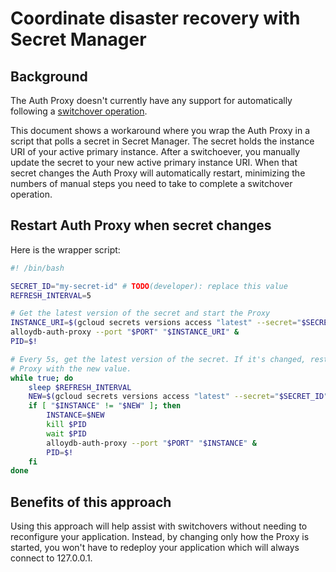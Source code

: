 # Coordinate disaster recovery with Secret Manager

## Background

The Auth Proxy doesn't currently have any support for automatically
following a [switchover operation][switchover].

This document shows a workaround where you wrap the Auth Proxy in a
script that polls a secret in Secret Manager. The secret holds the
instance URI of your active primary instance. After a switchoever,
you manually update the secret to your new active primary instance
URI. When that secret changes the Auth Proxy will automatically
restart, minimizing the numbers of manual steps you need to take 
to complete a switchover operation.

[switchover]: https://cloud.google.com/alloydb/docs/cross-region-replication/work-with-cross-region-replication#switchover-secondary

## Restart Auth Proxy when secret changes

Here is the wrapper script:

```sh
#! /bin/bash

SECRET_ID="my-secret-id" # TODO(developer): replace this value
REFRESH_INTERVAL=5

# Get the latest version of the secret and start the Proxy
INSTANCE_URI=$(gcloud secrets versions access "latest" --secret="$SECRET_ID")
alloydb-auth-proxy --port "$PORT" "$INSTANCE_URI" &
PID=$!

# Every 5s, get the latest version of the secret. If it's changed, restart the
# Proxy with the new value.
while true; do
    sleep $REFRESH_INTERVAL
    NEW=$(gcloud secrets versions access "latest" --secret="$SECRET_ID")
    if [ "$INSTANCE" != "$NEW" ]; then
        INSTANCE=$NEW
        kill $PID
        wait $PID
        alloydb-auth-proxy --port "$PORT" "$INSTANCE" &
        PID=$!
    fi
done
```

## Benefits of this approach

Using this approach will help assist with switchovers without needing to
reconfigure your application. Instead, by changing only how the Proxy is started,
you won't have to redeploy your application which will always connect to 127.0.0.1.
